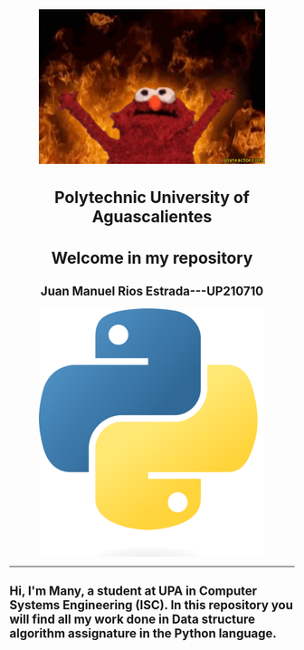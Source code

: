 <center>

<div align="center">
<img alt="Xd" src='U1_NetAcad/imagenes/giphy.gif' width='400'>
</div>

# Polytechnic University of Aguascalientes
# Welcome in my repository
## Juan Manuel Rios Estrada---UP210710

<div align="center">
<img alt="Xd" src='U1_NetAcad/imagenes/Python.png' width='400'>
</div>

</center>

------------

## Hi, I'm Many, a student at UPA in Computer Systems Engineering (ISC). In this repository you will find all my work done in Data structure algorithm assignature in the Python language.

<center>

</center>